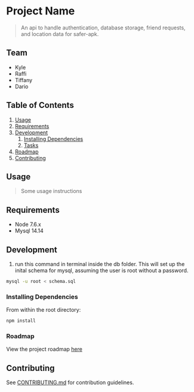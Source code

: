 # Project Name

> An api to handle authentication, database storage, friend requests, and location data for safer-apk.

## Team

  - Kyle
  - Raffi
  - Tiffany
  - Dario

## Table of Contents

1. [Usage](#Usage)
1. [Requirements](#requirements)
1. [Development](#development)
    1. [Installing Dependencies](#installing-dependencies)
    1. [Tasks](#tasks)
1. [Roadmap](#roadmap)
1. [Contributing](#contributing)

## Usage

> Some usage instructions

## Requirements

- Node 7.6.x
- Mysql 14.14

## Development
1. run this command in terminal inside the db folder. This will set up the inital schema for mysql, assuming the user is root without a password.

```sh
mysql -u root < schema.sql
```

### Installing Dependencies

From within the root directory:

```sh
npm install
```

### Roadmap

View the project roadmap [here](https://docs.google.com/spreadsheets/d/1zswwIFLl2TnROUIvWz_xeiKi4R1QUJyWA1xDT4M54XY/edit?usp=sharing)


## Contributing

See [CONTRIBUTING.md](CONTRIBUTING.md) for contribution guidelines.
